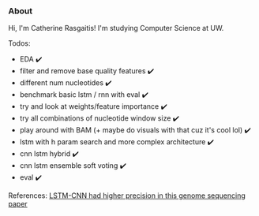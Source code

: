 ### About
Hi, I'm Catherine Rasgaitis! I'm studying Computer Science at UW. 

Todos:
* EDA ✔️
* filter and remove base quality features ✔️
* different num nucleotides ✔️
* benchmark basic lstm / rnn with eval ✔️
* try and look at weights/feature importance ✔️
* try all combinations of nucleotide window size ✔️
* play around with BAM (+ maybe do visuals with that cuz it's cool lol) ✔️
* lstm with h param search and more complex architecture  ✔️
* cnn lstm hybrid ✔️
* cnn lstm ensemble soft voting ✔️
* eval ✔️

References:
[LSTM-CNN had higher precision in this genome sequencing paper](https://www.ncbi.nlm.nih.gov/pmc/articles/PMC8285202/)